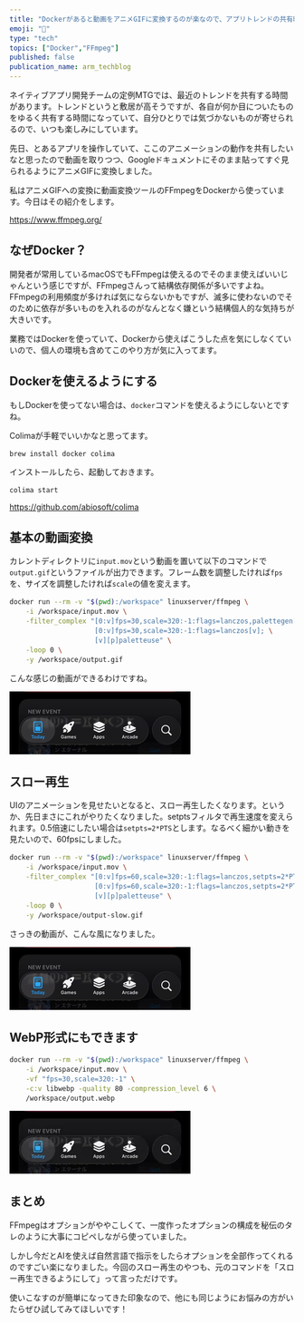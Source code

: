 ```yaml
---
title: "Dockerがあると動画をアニメGIFに変換するのが楽なので、アプリトレンドの共有時間が楽しくなった"
emoji: "🎼"
type: "tech"
topics: ["Docker","FFmpeg"]
published: false
publication_name: arm_techblog
---
```


ネイティブアプリ開発チームの定例MTGでは、最近のトレンドを共有する時間があります。トレンドというと敷居が高そうですが、各自が何か目についたものをゆるく共有する時間になっていて、自分ひとりでは気づかないものが寄せられるので、いつも楽しみにしています。

先日、とあるアプリを操作していて、ここのアニメーションの動作を共有したいなと思ったので動画を取りつつ、Googleドキュメントにそのまま貼ってすぐ見られるようにアニメGIFに変換しました。

私はアニメGIFへの変換に動画変換ツールのFFmpegをDockerから使っています。今日はその紹介をします。

https://www.ffmpeg.org/

## なぜDocker？

開発者が常用しているmacOSでもFFmpegは使えるのでそのまま使えばいいじゃんという感じですが、FFmpegさんって結構依存関係が多いですよね。FFmpegの利用頻度が多ければ気にならないかもですが、滅多に使わないのでそのために依存が多いものを入れるのがなんとなく嫌という結構個人的な気持ちが大きいです。

業務ではDockerを使っていて、Dockerから使えばこうした点を気にしなくていいので、個人の環境も含めてこのやり方が気に入ってます。

## Dockerを使えるようにする

もしDockerを使ってない場合は、`docker`コマンドを使えるようにしないとですね。

Colimaが手軽でいいかなと思ってます。

```
brew install docker colima
```

インストールしたら、起動しておきます。

```
colima start
```

https://github.com/abiosoft/colima

## 基本の動画変換

カレントディレクトリに`input.mov`という動画を置いて以下のコマンドで`output.gif`というファイルが出力できます。フレーム数を調整したければ`fps`を、サイズを調整したければ`scale`の値を変えます。

```sh
docker run --rm -v "$(pwd):/workspace" linuxserver/ffmpeg \
    -i /workspace/input.mov \
    -filter_complex "[0:v]fps=30,scale=320:-1:flags=lanczos,palettegen[p]; \
                     [0:v]fps=30,scale=320:-1:flags=lanczos[v]; \
                     [v][p]paletteuse" \
    -loop 0 \
    -y /workspace/output.gif
```

こんな感じの動画ができるわけですね。

![](/images/13f6d1ba7315bf/output.gif)

## スロー再生

UIのアニメーションを見せたいとなると、スロー再生したくなります。というか、先日まさにこれがやりたくなりました。setptsフィルタで再生速度を変えられます。0.5倍速にしたい場合は`setpts=2*PTS`とします。なるべく細かい動きを見たいので、60fpsにしました。

```sh
docker run --rm -v "$(pwd):/workspace" linuxserver/ffmpeg \
    -i /workspace/input.mov \
    -filter_complex "[0:v]fps=60,scale=320:-1:flags=lanczos,setpts=2*PTS,palettegen[p]; \
                     [0:v]fps=60,scale=320:-1:flags=lanczos,setpts=2*PTS[v]; \
                     [v][p]paletteuse" \
    -loop 0 \
    -y /workspace/output-slow.gif
```

さっきの動画が、こんな風になりました。

![](/images/13f6d1ba7315bf/output-slow.gif)

## WebP形式にもできます

```sh
docker run --rm -v "$(pwd):/workspace" linuxserver/ffmpeg \
    -i /workspace/input.mov \
    -vf "fps=30,scale=320:-1" \
    -c:v libwebp -quality 80 -compression_level 6 \
    /workspace/output.webp
```

![](/images/13f6d1ba7315bf/output.webp)

## まとめ

FFmpegはオプションがややこしくて、一度作ったオプションの構成を秘伝のタレのように大事にコピペしながら使っていました。

しかし今だとAIを使えば自然言語で指示をしたらオプションを全部作ってくれるのですごい楽になりました。今回のスロー再生のやつも、元のコマンドを「スロー再生できるようにして」って言っただけです。

使いこなすのが簡単になってきた印象なので、他にも同じようにお悩みの方がいたらぜひ試してみてほしいです！

